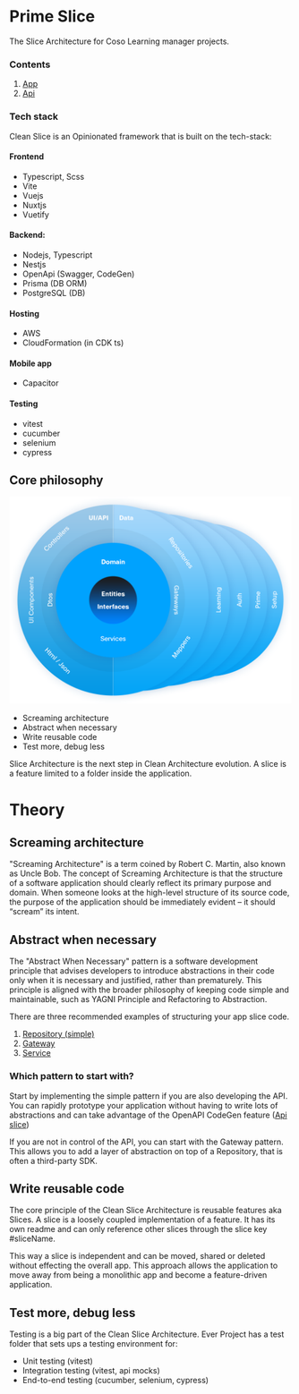 # Prime Slice

The Slice Architecture for Coso Learning manager projects.

### Contents

1. [App](./app/README.md)
2. [Api](./api/README.md)

### Tech stack

Clean Slice is an Opinionated framework that is built on the tech-stack:

#### Frontend

- Typescript, Scss
- Vite
- Vuejs
- Nuxtjs
- Vuetify

#### Backend:

- Nodejs, Typescript
- Nestjs
- OpenApi (Swagger, CodeGen)
- Prisma (DB ORM)
- PostgreSQL (DB)

#### Hosting

- AWS
- CloudFormation (in CDK ts)

#### Mobile app

- Capacitor

#### Testing

- vitest
- cucumber
- selenium
- cypress

## Core philosophy

![Slice Architecture](./docs/image-tutorial-slice-architecture.png)

- Screaming architecture
- Abstract when necessary
- Write reusable code
- Test more, debug less

Slice Architecture is the next step in Clean Architecture evolution. A slice is a feature limited to a folder inside the application.

# Theory

## Screaming architecture

"Screaming Architecture" is a term coined by Robert C. Martin, also known as Uncle Bob. The concept of Screaming Architecture is that the structure of a software application should clearly reflect its primary purpose and domain. When someone looks at the high-level structure of its source code, the purpose of the application should be immediately evident – it should “scream” its intent.

## Abstract when necessary

The "Abstract When Necessary" pattern is a software development principle that advises developers to introduce abstractions in their code only when it is necessary and justified, rather than prematurely. This principle is aligned with the broader philosophy of keeping code simple and maintainable, such as YAGNI Principle and Refactoring to Abstraction.

There are three recommended examples of structuring your app slice code.

1. [Repository (simple)](./app/slices/users/readme.md)
2. [Gateway](./app/slices/users-gateway/readme.md)
3. [Service](./app/slices/users-service/readme.md)

### Which pattern to start with?

Start by implementing the simple pattern if you are also developing the API. You can rapidly prototype your application without having to write lots of abstractions and can take advantage of the OpenAPI CodeGen feature ([Api slice](./slices/api/readme.md))

If you are not in control of the API, you can start with the Gateway pattern. This allows you to add a layer of abstraction on top of a Repository, that is often a third-party SDK.

## Write reusable code

The core principle of the Clean Slice Architecture is reusable features aka Slices. A slice is a loosely coupled implementation of a feature. It has its own readme and can only reference other slices through the slice key #sliceName.

This way a slice is independent and can be moved, shared or deleted without effecting the overall app. This approach allows the application to move away from being a monolithic app and become a feature-driven application.

## Test more, debug less

Testing is a big part of the Clean Slice Architecture. Ever Project has a test folder that sets ups a testing environment for:

- Unit testing (vitest)
- Integration testing (vitest, api mocks)
- End-to-end testing (cucumber, selenium, cypress)
